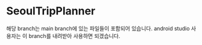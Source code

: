# SeoulTripPlanner

해당 branch는 main branch에 있는 파일들이 포함되어 있습니다.
android studio 사용자는 이 branch를 내려받아 사용하면 되겠습니다.

